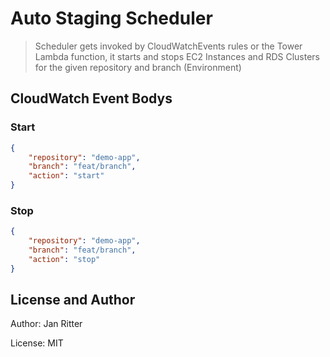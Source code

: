 # Auto Staging Scheduler

> Scheduler gets invoked by CloudWatchEvents rules or the Tower Lambda function, it starts and stops EC2 Instances and RDS Clusters for the given
> repository and branch (Environment)

## CloudWatch Event Bodys

### Start

```json
{
    "repository": "demo-app",
    "branch": "feat/branch",
    "action": "start"
}
```

### Stop

```json
{
    "repository": "demo-app",
    "branch": "feat/branch",
    "action": "stop"
}
```

## License and Author

Author: Jan Ritter

License: MIT